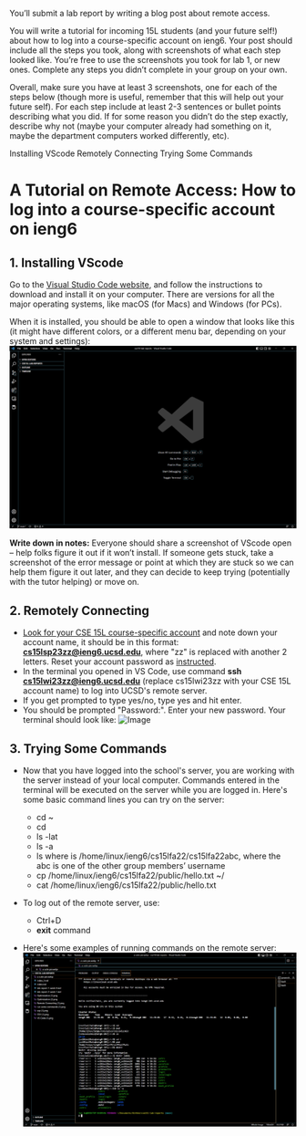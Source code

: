 You’ll submit a lab report by writing a blog post about remote access.

You will write a tutorial for incoming 15L students (and your future self!) about how to log into
a course-specific account on ieng6. Your post should include all the steps you took, along with
screenshots of what each step looked like. You’re free to use the screenshots you took for lab 1,
or new ones. Complete any steps you didn’t complete in your group on your own.

Overall, make sure you have at least 3 screenshots, one for each of the steps below (though more 
is useful, remember that this will help out your future self). For each step include at least 
2-3 sentences or bullet points describing what you did. If for some reason you didn’t do the 
step exactly, describe why not (maybe your computer already had something on it, maybe the 
department computers worked differently, etc).

Installing VScode
Remotely Connecting
Trying Some Commands

# A Tutorial on Remote Access: How to log into a course-specific account on ieng6
## 1. Installing VScode
Go to the [Visual Studio Code website](https://code.visualstudio.com/), and follow the instructions to download and install it on your computer. There are versions for all the major operating systems, like macOS (for Macs) and Windows (for PCs).

When it is installed, you should be able to open a window that looks like this (it might have different colors, or a different menu bar, depending on your system and settings):![Image](VSCode.png)

**Write down in notes:** Everyone should share a screenshot of VScode open – help folks figure it out if it won’t install. If someone gets stuck, take a screenshot of the error message or point at which they are stuck so we can help them figure it out later, and they can decide to keep trying (potentially with the tutor helping) or move on.
## 2. Remotely Connecting
- [Look for your CSE 15L course-specific account](https://sdacs.ucsd.edu/~icc/index.php) and note down your account name, it should be in this format: **cs15lsp23zz@ieng6.ucsd.edu**, where "zz" is replaced with another 2 letters. Reset your account password as [instructed](https://docs.google.com/document/d/1hs7CyQeh-MdUfM9uv99i8tqfneos6Y8bDU0uhn1wqho/edit).
- In the terminal you opened in VS Code, use command **ssh cs15lwi23zz@ieng6.ucsd.edu** (replace cs15lwi23zz with your CSE 15L account name) to log into UCSD's remote server. 
- If you get prompted to type yes/no, type yes and hit enter.
- You should be prompted "Password:". Enter your new password. Your terminal should look like: ![Image](remote-log-in)

## 3. Trying Some Commands
- Now that you have logged into the school's server, you are working with the server instead of your local computer. Commands entered in the terminal will be executed on the server while you are logged in. Here's some basic command lines you can try on the server:

  - cd ~
  - cd
  - ls -lat
  - ls -a
  - ls <directory> where <directory> is /home/linux/ieng6/cs15lfa22/cs15lfa22abc, where the abc is one of the other group members’ username
  - cp /home/linux/ieng6/cs15lfa22/public/hello.txt ~/
  - cat /home/linux/ieng6/cs15lfa22/public/hello.txt
- To log out of the remote server, use:
  - Ctrl+D
  - **exit** command
- Here's some examples of running commands on the remote server:![Image](commands.png)
